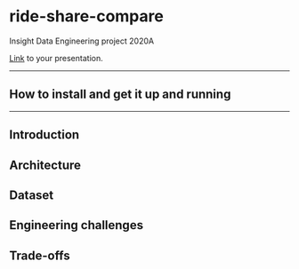 # ride-share-compare
Insight Data Engineering project 2020A


[Link](#) to your presentation.

<hr/>

## How to install and get it up and running


<hr/>

## Introduction

## Architecture

## Dataset

## Engineering challenges

## Trade-offs
